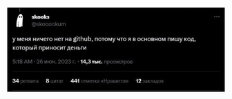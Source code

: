 ![У меня ничего нет на github, потому что я в основном пишу код, который приносит деньги](./assets/empty.jpg)

